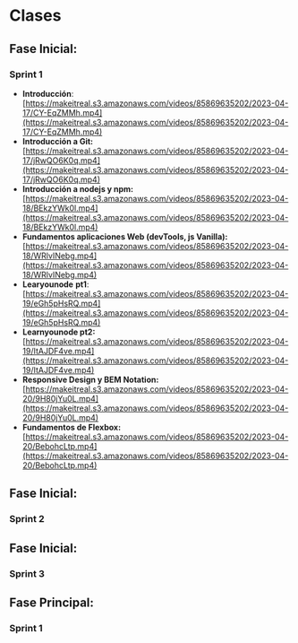 # Clases

## Fase Inicial:

### Sprint 1

- **Introducción**:  [https://makeitreal.s3.amazonaws.com/videos/85869635202/2023-04-17/CY-EqZMMh.mp4](https://makeitreal.s3.amazonaws.com/videos/85869635202/2023-04-17/CY-EqZMMh.mp4)
- **Introducción a Git:** [https://makeitreal.s3.amazonaws.com/videos/85869635202/2023-04-17/jRwQO6K0q.mp4](https://makeitreal.s3.amazonaws.com/videos/85869635202/2023-04-17/jRwQO6K0q.mp4)
- **Introducción a nodejs y npm:** [https://makeitreal.s3.amazonaws.com/videos/85869635202/2023-04-18/BEkzYWk0l.mp4](https://makeitreal.s3.amazonaws.com/videos/85869635202/2023-04-18/BEkzYWk0l.mp4)
- **Fundamentos aplicaciones Web (devTools, js Vanilla):** [https://makeitreal.s3.amazonaws.com/videos/85869635202/2023-04-18/WRlvINebg.mp4](https://makeitreal.s3.amazonaws.com/videos/85869635202/2023-04-18/WRlvINebg.mp4)
- **Learyounode** **pt1**: [https://makeitreal.s3.amazonaws.com/videos/85869635202/2023-04-19/eGh5pHsRQ.mp4](https://makeitreal.s3.amazonaws.com/videos/85869635202/2023-04-19/eGh5pHsRQ.mp4)
- **Learnyounode pt2:** [https://makeitreal.s3.amazonaws.com/videos/85869635202/2023-04-19/ItAJDF4ve.mp4](https://makeitreal.s3.amazonaws.com/videos/85869635202/2023-04-19/ItAJDF4ve.mp4)
- **Responsive Design y BEM Notation:** [https://makeitreal.s3.amazonaws.com/videos/85869635202/2023-04-20/9H80jYu0L.mp4](https://makeitreal.s3.amazonaws.com/videos/85869635202/2023-04-20/9H80jYu0L.mp4)
- **Fundamentos de Flexbox:** [https://makeitreal.s3.amazonaws.com/videos/85869635202/2023-04-20/BebohcLtp.mp4](https://makeitreal.s3.amazonaws.com/videos/85869635202/2023-04-20/BebohcLtp.mp4)

## Fase Inicial:

### Sprint 2

## Fase Inicial:

### Sprint 3

## Fase Principal:

### Sprint 1
